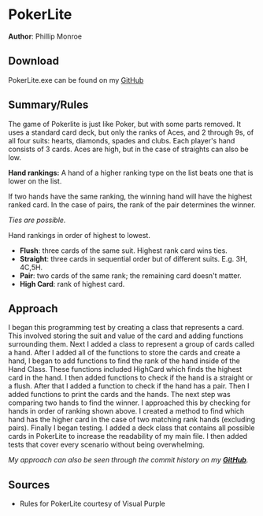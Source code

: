 # PokerLite
**Author**: Phillip Monroe

## Download
PokerLite.exe can be found on my [GitHub](https://github.com/phillipmonroe/PokerLite/releases)

## Summary/Rules
The game of Pokerlite is just like Poker, but with some parts removed. It uses a
standard card deck, but only the ranks of Aces, and 2 through 9s, of all four
suits: hearts, diamonds, spades and clubs. Each player's hand consists of 3 cards.
Aces are high, but in the case of straights can also be low.

**Hand rankings:**
A hand of a higher ranking type on the list beats one that is lower on the list.

If two hands have the same ranking, the winning hand will have the highest ranked
card. In the case of pairs, the rank of the pair determines the winner.

*Ties are possible.*

Hand rankings in order of highest to lowest.
- **Flush**: three cards of the same suit. Highest rank card wins ties.
- **Straight**: three cards in sequential order but of different suits. E.g. 3H,
  4C,5H.
- **Pair**: two cards of the same rank; the remaining card doesn't matter.
- **High Card**: rank of highest card.

## Approach
I began this programming test by creating a class that represents a card. This
involved storing the suit and value of the card and adding functions surrounding
them. Next I added a class to represent a group of cards called a hand. After I
added all of the functions to store the cards and create a hand, I began to add
functions to find the rank of the hand inside of the Hand Class. These functions
included HighCard which finds the highest card in the hand. I then added functions
to check if the hand is a straight or a flush. After that I added a function to
check if the hand has a pair. Then I added functions to print the cards and the
hands. The next step was comparing two hands to find the winner. I approached this
by checking for hands in order of ranking shown above. I created a method to find
which hand has the higher card in the case of two matching rank hands (excluding
pairs). Finally I began testing. I added a deck class that contains all possible
cards in PokerLite to increase the readability of my main file. I then added tests
that cover every scenario without being overwhelming.

*My approach can also be seen through the commit history on my **[GitHub](https://github.com/phillipmonroe/PokerLite)**.*

## Sources
- Rules for PokerLite courtesy of Visual Purple

